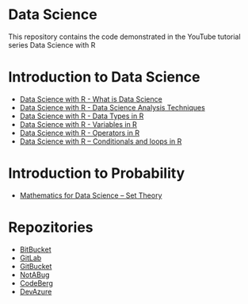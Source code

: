# Data Science

This repository contains the code demonstrated in the YouTube tutorial series Data Science with R 

# Introduction to Data Science

<ul>
<li><a href="https://www.youtube.com/watch?v=2Uga73o30Rs">Data Science with R - What is Data Science </a></li>
<li><a href="https://www.youtube.com/watch?v=BBECgqGvy3g">Data Science with R - Data Science Analysis Techniques</a></li>
<li><a href="https://www.youtube.com/watch?v=seJJbnQ-jIg">Data Science with R - Data Types in R</a></li>
<li><a href="https://www.youtube.com/watch?v=2nNjvjeAO4s">Data Science with R - Variables in R</a></li>
<li><a href="https://www.youtube.com/watch?v=xOQxeGu0-V0">Data Science with R - Operators in R</a></li>
<li><a href="https://www.youtube.com/watch?v=4qakqHvFMSU">Data Science with R – Conditionals and loops in R</a></li>
</ul>

# Introduction to Probability

<ul>
<li><a href="https://www.youtube.com/watch?v=QLvgFZeB_Bk">Mathematics for Data Science – Set Theory </a></li>
</ul>

# Repozitories

<ul>
  <li><a href="https://bitbucket.org/Erebus6/data-science/src/master/">BitBucket </a></li>
  <li><a href="https://gitlab.com/joalduk/data-science">GitLab </a></li>
  <li><a href="https://gitbucket.herokuapp.com/zoraniv/DataScience">GitBucket </a></li>
  <li><a href="https://notabug.org/zoraniv/DataScience/wiki/Data+Science">NotABug </a></li>
  <li><a href="https://codeberg.org/zoraniv/DataScience/wiki/Data-Science">CodeBerg </a></li>
  <li><a href="https://dev.azure.com/zoki349/_git/Data%20Science">DevAzure</a></li>
  
</ul>
